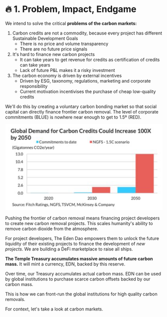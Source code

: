 # 🔥 1. Problem, Impact, Endgame

We intend to solve the critical **problems of the carbon markets:**&#x20;

1. Carbon credits are not a commodity, because every project has different Sustainable Development Goals
   * There is no price and volume transparency
   * There are no future price signals
2. It's hard to finance new carbon projects
   * It can take years to get revenue for credits as certification of credits can take years
   * Lack of future P\&L makes it a risky investment
3. The carbon economy is driven by external incentives
   * Driven by ESG, taxonomy, regulations, marketing and corporate responsibility
   * Current motivation incentivises the purchase of cheap low-quality credits

We'll do this by creating a voluntary carbon bonding market so that social capital can directly finance frontier carbon removal. The level of corporate commitments (BLUE) is nowhere near enough to get to 1.5º (RED).

![](<../.gitbook/assets/image (8) (1).png>)

Pushing the frontier of carbon removal means financing project developers to create new carbon removal projects. This scales humanity's ability to remove carbon dioxide from the atmosphere.

For project developers, The Eden Dao empowers them to unlock the future liquidity of their existing projects to finance the development of _new projects_. We are building a DeFi marketplace to raise all ships.&#x20;

**The Temple Treasury accumulates massive amounts of future carbon mass.** It will mint a currency, EDN, backed by this reserve.

Over time, our Treasury accumulates actual carbon mass. EDN can be used by global institutions to purchase scarce carbon offsets backed by our carbon mass.

This is how we can front-run the global institutions for high quality carbon removals.

For context, let's take a look at carbon markets.&#x20;
